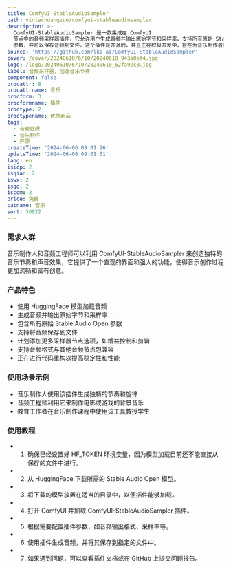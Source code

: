 ```yaml
---
title: ComfyUI-StableAudioSampler
path: yinlechuangzuo/comfyui-stableaudiosampler
description: >-
  ComfyUI-StableAudioSampler 是一款集成在 ComfyUI
  节点中的音频采样器插件，它允许用户生成音频并输出原始字节和采样率，支持所有原始 Stable Audio Open
  参数，并可以保存音频到文件。这个插件是开源的，并且正在积极开发中，旨在为音乐制作者提供一个易于使用且功能强大的工具。
source: 'https://github.com/lks-ai/ComfyUI-StableAudioSampler'
cover: /cover/20240610/6/10/20240610_943a0ef4.jpg
logo: /logo/20240610/6/10/20240610_62fa92c0.jpg
label: 音频采样器，创造音乐节奏
component: false
procattr: 8
procattrname: 音乐
procform: 3
procformname: 插件
proctype: 2
proctypename: 优质新品
tags:
  - 音频处理
  - 音乐制作
  - 开源
createTime: '2024-06-06 09:01:26'
updateTime: '2024-06-06 09:01:51'
lang: en
isicp: 2
isqian: 2
iswx: 2
isqq: 2
iscom: 2
price: 免费
catname: 音乐
sort: 30922
---
```




### 需求人群
音乐制作人和音频工程师可以利用 ComfyUI-StableAudioSampler 来创造独特的音乐节奏和声音效果，它提供了一个直观的界面和强大的功能，使得音乐创作过程更加流畅和富有创意。

### 产品特色
* 使用 HuggingFace 模型加载音频
* 生成音频并输出原始字节和采样率
* 包含所有原始 Stable Audio Open 参数
* 支持将音频保存到文件
* 计划添加更多采样器节点选项，如增益控制和剪辑
* 支持音频格式与其他音频节点包兼容
* 正在进行代码重构以提高稳定性和性能

### 使用场景示例
* 音乐制作人使用该插件生成独特的节奏和旋律
* 音频工程师利用它来制作电影或游戏的背景音乐
* 教育工作者在音乐制作课程中使用该工具教授学生

### 使用教程
* 1. 确保已经设置好 HF_TOKEN 环境变量，因为模型加载目前还不能直接从保存的文件中进行。
* 2. 从 HuggingFace 下载所需的 Stable Audio Open 模型。
* 3. 将下载的模型放置在适当的目录中，以便插件能够加载。
* 4. 打开 ComfyUI 并加载 ComfyUI-StableAudioSampler 插件。
* 5. 根据需要配置插件参数，如音频输出格式、采样率等。
* 6. 使用插件生成音频，并将其保存到指定的文件中。
* 7. 如果遇到问题，可以查看插件文档或在 GitHub 上提交问题报告。

  
